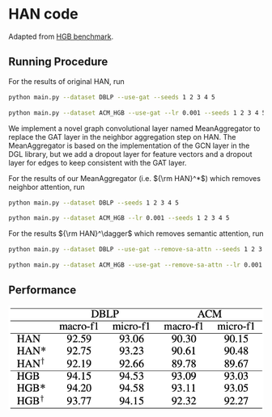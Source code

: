 # HAN code

Adapted from [HGB benchmark](https://github.com/THUDM/HGB/tree/master/NC/HAN).


## Running Procedure

For the results of original HAN, run

```bash
python main.py --dataset DBLP --use-gat --seeds 1 2 3 4 5
```

```bash
python main.py --dataset ACM_HGB --use-gat --lr 0.001 --seeds 1 2 3 4 5
```

We implement a novel graph convolutional layer named MeanAggregator to replace the GAT layer in the neighbor aggregation step on HAN. The MeanAggregator is based on the implementation of the GCN layer in the DGL library, but we add a dropout layer for feature vectors and a dropout layer for edges to keep consistent with the GAT layer.

For the results of our MeanAggregator (i.e. ${\rm HAN}^*$) which removes neighbor attention, run

```bash
python main.py --dataset DBLP --seeds 1 2 3 4 5
```

```bash
python main.py --dataset ACM_HGB --lr 0.001 --seeds 1 2 3 4 5
```

For the results ${\rm HAN}^\dagger$ which removes semantic attention, run

```bash
python main.py --dataset DBLP --use-gat --remove-sa-attn --seeds 1 2 3 4 5
```

```bash
python main.py --dataset ACM_HGB --use-gat --remove-sa-attn --lr 0.001 --seeds 1 2 3 4 5
```

## Performance

![image-han_attn](./image-han_attn.png)